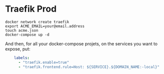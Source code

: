 # Traefik Prod

```
docker network create traefik
export ACME_EMAIL=your@email.address
touch acme.json
docker-compose up -d
```

And then, for all your docker-compose projets, on the services you want to
expose, put:

```yaml
    labels:
      - "traefik.enable=true"
      - "traefik.frontend.rule=Host: ${SERVICE}.${DOMAIN_NAME:-local}"
```
